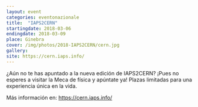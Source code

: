 ```yaml
---
layout: event
categories: eventonazionale
title:  "IAPS2CERN"
startingdate: 2018-03-06
endingdate: 2018-03-09
place: Ginebra
cover: /img/photos/2018-IAPS2CERN/cern.jpg
gallery:
site: https://cern.iaps.info/
---
```


¿Aún no te has apuntado a la nueva edición de IAPS2CERN? ¡Pues no esperes a visitar la Meca de física y apúntate ya! Plazas limitadas para una experiencia única en la vida. 

Más información en: https://cern.iaps.info/
